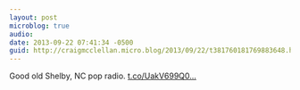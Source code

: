 ```yaml
---
layout: post
microblog: true
audio: 
date: 2013-09-22 07:41:34 -0500
guid: http://craigmcclellan.micro.blog/2013/09/22/t381760181769883648.html
---
```

Good old Shelby, NC pop radio. [t.co/UakV699Q0...](https://t.co/UakV699Q0d)
